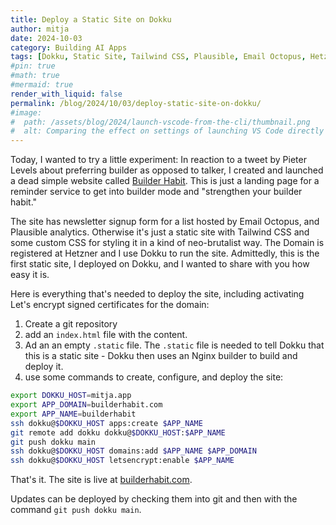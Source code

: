 ```yaml
---
title: Deploy a Static Site on Dokku
author: mitja
date: 2024-10-03
category: Building AI Apps
tags: [Dokku, Static Site, Tailwind CSS, Plausible, Email Octopus, Hetzner]
#pin: true
#math: true
#mermaid: true
render_with_liquid: false
permalink: /blog/2024/10/03/deploy-static-site-on-dokku/
#image:
#  path: /assets/blog/2024/launch-vscode-from-the-cli/thumbnail.png
#  alt: Comparing the effect on settings of launching VS Code directly vs from the command line
---
```


Today, I wanted to try a little experiment: In reaction to a tweet by Pieter Levels about preferring builder as opposed to talker, I created and launched a dead simple website called [Builder Habit](https://builderhabit.com). This is just a landing page for a reminder service to get into builder mode and "strengthen your builder habit."

The site has newsletter signup form for a list hosted by Email Octopus, and Plausible analytics. Otherwise it's just a static site with Tailwind CSS and some custom CSS for styling it in a kind of neo-brutalist way. The Domain is registered at Hetzner and I use Dokku to run the site. Admittedly, this is the first static site, I deployed on Dokku, and I wanted to share with you how easy it is. 

Here is everything that's needed to deploy the site, including activating Let's encrypt signed certificates for the domain:

1. Create a git repository
2. add an `index.html` file with the content.
3. Ad an an empty `.static` file. The `.static` file is needed to tell Dokku that this is a static site - Dokku then uses an Nginx builder to build and deploy it.
4. use some commands to create, configure, and deploy the site:

```bash
export DOKKU_HOST=mitja.app
export APP_DOMAIN=builderhabit.com
export APP_NAME=builderhabit
ssh dokku@$DOKKU_HOST apps:create $APP_NAME
git remote add dokku dokku@$DOKKU_HOST:$APP_NAME
git push dokku main
ssh dokku@$DOKKU_HOST domains:add $APP_NAME $APP_DOMAIN
ssh dokku@$DOKKU_HOST letsencrypt:enable $APP_NAME
```

That's it. The site is live at [builderhabit.com](https://builderhabit.com).

Updates can be deployed by checking them into git and then with the command `git push dokku main`.
